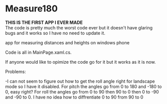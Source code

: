 Measure180
==========
**THIS IS THE FIRST APP I EVER MADE**  
The code is pretty much the worst code ever but it doesn't have glaring bugs and it works so I have no need to update it.

app for measuring distances and heights on windows phone


Code is all in MainPage.xaml.cs.

If anyone would like to opimize the code go for it but it works as it is now. 

Problems:

-I can not seem to figure out how to get the roll angle right for landscape mode so I have it disabled. For pitch the angles go from 0 to 180 and -180 to 0, easy right? For roll the angles go from 0 to 90 then 90 to 0 then 0 to -90 and -90 to 0. I have no idea how to diffrentiate 0 to 90 from 90 to 0
